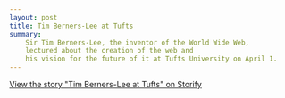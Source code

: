 ```yaml
---
layout: post
title: Tim Berners-Lee at Tufts
summary:
    Sir Tim Berners-Lee, the inventor of the World Wide Web, 
    lectured about the creation of the web and
    his vision for the future of it at Tufts University on April 1.
---
```


<div>
<script src="//storify.com/speedbreeze/tim-berners-lee-at-tufts.js?header=false">
</script>
<noscript>
  <a href="//storify.com/speedbreeze/tim-berners-lee-at-tufts" target="_blank">
  View the story "Tim Berners-Lee at Tufts" on Storify</a>
</noscript>
</div>
